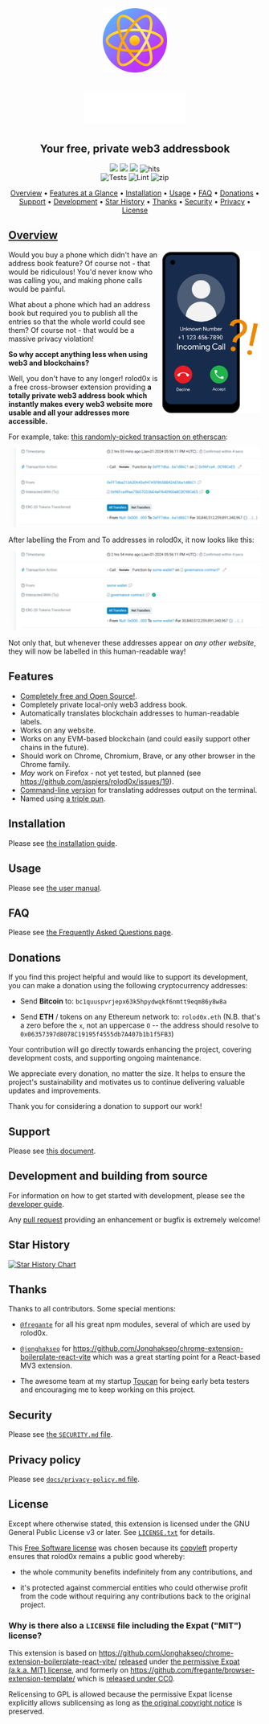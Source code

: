 <div align="center">
<img src="public/icon-128.png" alt="logo"/>
<h1>
  <!-- rolod<span style="color: #00e300">0x</span> -->
  <img src="./docs/images/rolod0x.svg" width="200" alt="rolod0x" />
</h1>
<h2> Your free, private web3 addressbook </h2>

[![](https://img.shields.io/badge/React-61DAFB?style=flat-square&logo=react&logoColor=black)](https://react.dev/)
[![](https://img.shields.io/badge/Typescript-3178C6?style=flat-square&logo=typescript&logoColor=white)](https://www.typescriptlang.org/)
[![](https://badges.aleen42.com/src/vitejs.svg)](https://vitejs.dev/)
<img src="https://hits.seeyoufarm.com/api/count/incr/badge.svg?url=https://github.com/aspiers/rolod0xFactions&count_bg=%23#222222&title_bg=%23#454545&title=😀&edge_flat=true" alt="hits"/>
<br />
![Tests](https://github.com/aspiers/rolod0x/actions/workflows/test.yml/badge.svg)
![Lint](https://github.com/aspiers/rolod0x/actions/workflows/lint.yml/badge.svg)
![zip](https://github.com/aspiers/rolod0x/actions/workflows/build-zip.yml/badge.svg)

<p align="center">
  <a href="#overview">Overview</a> •
  <a href="#features">Features at a Glance</a> •
  <a href="./docs/install.md">Installation</a> •
  <a href="./docs/user-manual.md">Usage</a> •
  <a href="./docs/FAQ.md">FAQ</a> •
  <a href="#donations">Donations</a> •
  <a href="./CONTRIBUTING.md">Support</a> •
  <a href="./docs/dev-guide.md">Development</a> •
  <a href="#star-history">Star History</a> •
  <a href="#thanks">Thanks</a> •
  <a href="./SECURITY.md">Security</a> •
  <a href="./docs/privacy-policy.md">Privacy</a> •
  <a href="#license">License
</p>

</div>

## Overview <a name="overview"></a>

<img src="./docs/images/phone-unknown-number-calling.png" align="right" width="200"
     alt="Smart phone with unknown number calling" />

Would you buy a phone which didn't have an address book feature?  Of course
not - that would be ridiculous!  You'd never know who was calling you, and
making phone calls would be painful.

What about a phone which had an address book but required you to publish all
the entries so that the whole world could see them?  Of course not - that
would be a massive privacy violation!

**So why accept anything less when using web3 and blockchains?**

Well, you don't have to any longer!  rolod0x is a free cross-browser
extension providing **a totally private web3 address book which instantly
makes every web3 website more usable and all your addresses more
accessible.**

For example, take:
[this randomly-picked transaction on etherscan][random-tx]:

![etherscan transaction without rolod0x](docs/images/etherscan-example-before.png)

After labelling the From and To addresses in rolod0x, it now looks like this:

![etherscan transaction with rolod0x](docs/images/etherscan-example-after.png)

Not only that, but whenever these addresses appear on _any other website_,
they will now be labelled in this human-readable way!

[random-tx]: https://etherscan.io/tx/0x1e2a4312f7d48efd29ed5dbcca6cabae30214ea895ab54c9b789860cbe8d31dd

## Features <a name="features"></a>

- [Completely free and Open Source!](#license).
- Completely private local-only web3 address book.
- Automatically translates blockchain addresses to human-readable labels.
- Works on any website.
- Works on any EVM-based blockchain (and could easily support other
  chains in the future).
- Should work on Chrome, Chromium, Brave, or any other browser in the Chrome family.
- _May_ work on Firefox - not yet tested, but planned (see https://github.com/aspiers/rolod0x/issues/19).
- [Command-line version](./docs/user-manual.md#cli) for translating addresses output on the terminal.
- Named using [a triple pun](./docs/FAQ.md#name).

## Installation <a name="installation"></a>

Please see [the installation guide](./docs/install.md).

## Usage <a name="usage"></a>

Please see [the user manual](./docs/user-manual.md).

## FAQ <a name="faq"></a>

Please see [the Frequently Asked Questions page](./docs/FAQ.md).

## Donations <a name="donations"></a>

If you find this project helpful and would like to support its
development, you can make a donation using the following
cryptocurrency addresses:

- Send **Bitcoin** to: `bc1quuspvrjepx63k5hpydwqkf6nmtt9eqm86y8w8a`

- Send **ETH** / tokens on any Ethereum network to: `rolod0x.eth`
  (N.B. that's a zero before the `x`, not an uppercase `O` -- the
  address should resolve to `0x06357397d8078C19195f4555db7A407b1b1f5FB3`)

Your contribution will go directly towards enhancing the project,
covering development costs, and supporting ongoing maintenance.

We appreciate every donation, no matter the size.  It helps to ensure
the project's sustainability and motivates us to continue delivering
valuable updates and improvements.

Thank you for considering a donation to support our work!

## Support <a name="support"></a>

Please see [this document](./CONTRIBUTING.md).

## Development and building from source <a name="development"></a>

For information on how to get started with development, please see
the [developer guide][].

Any [pull request][using PRs] providing an enhancement or bugfix is
extremely welcome!

[developer guide]: docs/dev-guide.md
[using PRs]: https://help.github.com/articles/using-pull-requests/

## Star History <a name="star-history"></a>

[![Star History Chart](https://api.star-history.com/svg?repos=aspiers/rolod0x&type=Date)](https://star-history.com/#aspiers/rolod0x&Date)

## Thanks <a name="thanks"></a>

Thanks to all contributors.  Some special mentions:

- [`@fregante`](https://github.com/fregante/) for all his great npm modules,
  several of which are used by rolod0x.

- [`@jonghakseo`](https://github.com/Jonghakseo/) for
  <https://github.com/Jonghakseo/chrome-extension-boilerplate-react-vite> which was
  a great starting point for a React-based MV3 extension.

- The awesome team at my startup [Toucan](https://toucan.earth) for being
  early beta testers and encouraging me to keep working on this project.

## Security <a name="security"></a>

Please see [the `SECURITY.md` file](./SECURITY.md).

## Privacy policy <a name="privacy"></a>

Please see [`docs/privacy-policy.md` file](./docs/privacy-policy.md).

## License <a name="license"></a>

Except where otherwise stated, this extension is licensed under the GNU
General Public License v3 or later.  See [`LICENSE.txt`](./LICENSE.txt) for
details.

This [Free Software license][free software] was chosen because its
[copyleft][] property ensures that rolod0x remains a public good whereby:

- the whole community benefits indefinitely from any contributions, and

- it's protected against commercial entities who could otherwise profit from
  the code without requiring any contributions back to the original project.

[free software]: https://www.gnu.org/philosophy/free-sw.html
[copyleft]: https://www.gnu.org/philosophy/free-sw.html#copyleft

### Why is there also a `LICENSE` file including the Expat ("MIT") license?

This extension is based on
<https://github.com/Jonghakseo/chrome-extension-boilerplate-react-vite/>
[released][boilerplate-license] under [the permissive Expat (a.k.a. MIT)
license][expat], and formerly on
<https://github.com/fregante/browser-extension-template/> which is [released
under CC0][fregante-license].

Relicensing to GPL is allowed because the permissive Expat license
explicitly allows sublicensing as long as [the original copyright
notice](./LICENSE) is preserved.

[boilerplate-license]: https://github.com/Jonghakseo/chrome-extension-boilerplate-react-vite/blob/6b61cd12eeb2fe478a6fd290b63fb6a9ef0f9ff2/LICENSE
[fregante-license]: https://github.com/fregante/browser-extension-template/#license
[expat]: https://www.gnu.org/licenses/license-list.html#Expat
